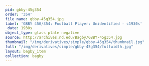 ```yaml
---
pid: gbby-45g354
order: '354'
file_name: gbby-45g354.jpg
label: 'GBBY 45G/354: Football Player: Unidentified - c1930s'
_date: 1930s
object_type: glass plate negative
source: http://archives.nd.edu/Bagby/GBBY-45g354.jpg
thumbnail: "/img/derivatives/simple/gbby-45g354/thumbnail.jpg"
full: "/img/derivatives/simple/gbby-45g354/fullwidth.jpg"
layout: bagby_item
collection: bagby
---
```

